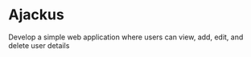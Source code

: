 # Ajackus
Develop a simple web application where users can view, add, edit, and delete user details 
